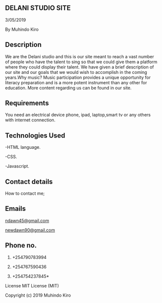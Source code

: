 DELANI STUDIO SITE
-------------------

3/05/2019

By Muhindo Kiro

Description
------------

We are the Delani studio and this is our site meant to reach a vast number of people who have the talent to sing so that we could give them a platform where they could display their talent. We have given a brief description of our site and our goals that we would wish to accomplish in the coming years.Why music? Music participation provides a unique opportunity for literacy preparation and is a more potent instrument than any other for education. More content regarding us can be found in our site.


Requirements
-------------

You need an electrical device phone, ipad, laptop,smart tv or any others with internet connection.


Technologies Used
------------------

-HTML language.

-CSS.

-Javascript.



Contact details
----------------

How to contact me;

Emails
--------
ndawn45@gmail.com

newdawn90@gmail.com

Phone no.
---------
1. +254790783994

2. +254767590436

3. +254754237845*


License MIT License (MIT)

Copyright (c) 2019 Muhindo Kiro
